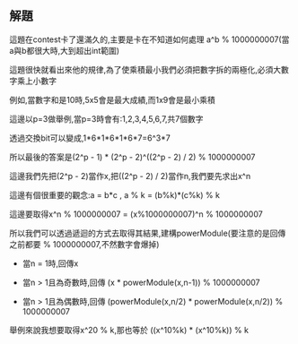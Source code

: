 ## 解題
這題在contest卡了還滿久的,主要是卡在不知道如何處理 a^b % 1000000007(當a與b都很大時,大到超出int範圍)

這題很快就看出來他的規律,為了使乘積最小我們必須把數字拆的兩極化,必須大數字乘上小數字

例如,當數字和是10時,5x5會是最大成績,而1x9會是最小乘積

這邊以p=3做舉例,當p=3時會有:1,2,3,4,5,6,7,共7個數字

透過交換bit可以變成,1\*6\*1\*6\*1\*6\*7=6^3\*7

所以最後的答案是(2^p - 1) * (2^p - 2)^((2^p - 2) / 2) % 1000000007

這邊我們先把(2^p - 2)當作x,把((2^p - 2) / 2)當作n,我們要先求出x^n

這邊有個很重要的觀念:a = b\*c , a % k = (b%k)\*(c%k) % k

這邊要取得x^n % 1000000007 = (x%1000000007)^n % 1000000007

所以我們可以透過遞迴的方式去取得其結果,建構powerModule(要注意的是回傳之前都要 % 1000000007,不然數字會爆掉)

* 當n = 1時,回傳x

* 當n > 1且為奇數時,回傳 (x \* powerModule(x,n-1)) % 1000000007

* 當n > 1且為偶數時,回傳 (powerModule(x,n/2) \* powerModule(x,n/2)) % 1000000007

舉例來說我想要取得x^20 % k,那也等於 ((x^10%k) \*  (x^10%k)) % k